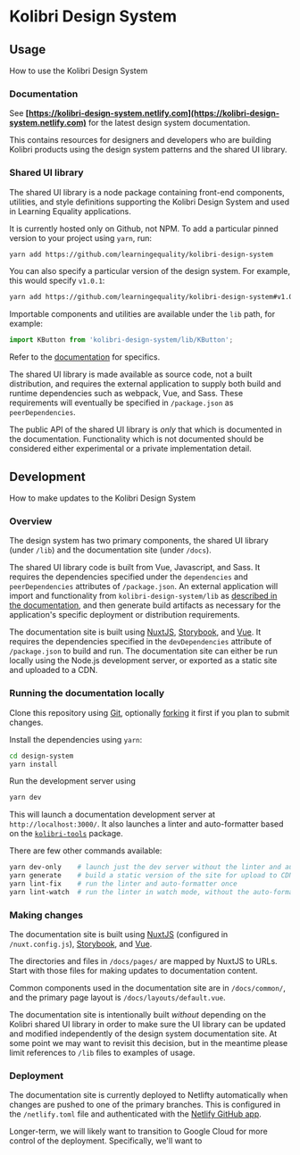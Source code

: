 
# Kolibri Design System

## Usage

How to use the Kolibri Design System

### Documentation

See **[https://kolibri-design-system.netlify.com](https://kolibri-design-system.netlify.com)** for the latest design system documentation.

This contains resources for designers and developers who are building Kolibri products using the design system patterns and the shared UI library.

### Shared UI library

The shared UI library is a node package containing front-end components, utilities, and style definitions supporting the Kolibri Design System and used in Learning Equality applications.

It is currently hosted only on Github, not NPM. To add a particular pinned version to your project using `yarn`, run:

```bash
yarn add https://github.com/learningequality/kolibri-design-system
```

You can also specify a particular version of the design system. For example, this would specify `v1.0.1`:

```bash
yarn add https://github.com/learningequality/kolibri-design-system#v1.0.1
```

 Importable components and utilities are available under the `lib` path, for example:

```javascript
import KButton from 'kolibri-design-system/lib/KButton';
```

Refer to the [documentation](https://kolibri-design-system.netlify.com) for specifics.

The shared UI library is made available as source code, not a built distribution, and requires the external application to supply both build and runtime dependencies such as webpack, Vue, and Sass. These requirements will eventually be specified in `/package.json` as `peerDependencies`.

The public API of the shared UI library is _only_ that which is documented in the documentation. Functionality which is not documented should be considered either experimental or a private implementation detail.

## Development

How to make updates to the Kolibri Design System

### Overview

The design system has two primary components, the shared UI library (under `/lib`) and the documentation site (under `/docs`).

The shared UI library code is built from Vue, Javascript, and Sass. It requires the dependencies specified under the `dependencies` and `peerDependencies` attributes of `/package.json`. An external application will import and functionality from `kolibri-design-system/lib` as [described in the documentation](https://kolibri-design-system.netlify.com), and then generate build artifacts as necessary for the application's specific deployment or distribution requirements.

The documentation site is built using [NuxtJS](https://nuxtjs.org/), [Storybook](https://storybook.js.org/), and [Vue](https://vuejs.org/). It requires the dependencies specified in the `devDependencies` attribute of `/package.json` to build and run. The documentation site can either be run locally using the Node.js development server, or exported as a static site and uploaded to a CDN.

### Running the documentation locally

Clone this repository using [Git](https://help.github.com/en/github/getting-started-with-github/set-up-git), optionally [forking](https://help.github.com/en/github/getting-started-with-github/fork-a-repo) it first if you plan to submit changes.

Install the dependencies using `yarn`:

```bash
cd design-system
yarn install
```

Run the development server using

```bash
yarn dev
```

This will launch a documentation development server at `http://localhost:3000/`. It also launches a linter and auto-formatter based on the [`kolibri-tools`](https://github.com/learningequality/kolibri/tree/develop/packages/kolibri-tools) package.

There are few other commands available:

```bash
yarn dev-only    # launch just the dev server without the linter and auto-formatter
yarn generate    # build a static version of the site for upload to CDN
yarn lint-fix    # run the linter and auto-formatter once
yarn lint-watch  # run the linter in watch mode, without the auto-formatter
```

### Making changes

The documentation site is built using [NuxtJS](https://nuxtjs.org/) (configured in `/nuxt.config.js`), [Storybook](https://storybook.js.org/), and [Vue](https://vuejs.org/).

The directories and files in `/docs/pages/` are mapped by NuxtJS to URLs. Start with those files for making updates to documentation content.

Common components used in the documentation site are in `/docs/common/`, and the primary page layout is `/docs/layouts/default.vue`.

The documentation site is intentionally built _without_ depending on the Kolibri shared UI library in order to make sure the UI library can be updated and modified independently of the design system documentation site. At some point we may want to revisit this decision, but in the meantime please limit references to `/lib` files to examples of usage.

### Deployment

The documentation site is currently deployed to Netlifty automatically when changes are pushed to one of the primary branches. This is configured in the `/netlify.toml` file and authenticated with the [Netlify GitHub app](https://docs.netlify.com/configure-builds/repo-permissions-linking/#authentication-with-the-netlify-github-app).

Longer-term, we will likely want to transition to Google Cloud for more control of the deployment. Specifically, we'll want to
